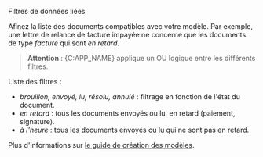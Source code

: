 Filtres de données liées

Afinez la liste des documents compatibles avec votre modèle. Par exemple, une 
lettre de relance de facture impayée ne concerne que les documents de type 
_facture_ qui sont _en retard_. 

> **Attention** : {C:APP_NAME} applique un OU logique entre les différents 
> filtres. 

Liste des filtres : 

* _brouillon, envoyé, lu, résolu, annulé_ : filtrage en fonction de l'état du document.
* _en retard_ : tous les documents envoyés ou lu, en retard (paiement, signature).
* _à l'heure_ : tous les documents envoyés ou lu qui ne sont pas en retard.

Plus d'informations sur [le guide de création des modèles](/files/guide-modeles-simplemanager.pdf|blank).